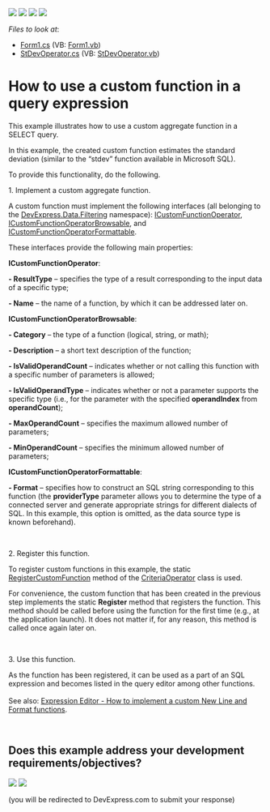 <!-- default badges list -->
![](https://img.shields.io/endpoint?url=https://codecentral.devexpress.com/api/v1/VersionRange/128603765/16.1.4%2B)
[![](https://img.shields.io/badge/Open_in_DevExpress_Support_Center-FF7200?style=flat-square&logo=DevExpress&logoColor=white)](https://supportcenter.devexpress.com/ticket/details/T352441)
[![](https://img.shields.io/badge/📖_How_to_use_DevExpress_Examples-e9f6fc?style=flat-square)](https://docs.devexpress.com/GeneralInformation/403183)
[![](https://img.shields.io/badge/💬_Leave_Feedback-feecdd?style=flat-square)](#does-this-example-address-your-development-requirementsobjectives)
<!-- default badges end -->
<!-- default file list -->
*Files to look at*:

* [Form1.cs](./CS/SelectQueryWindowsFormsApplication/Form1.cs) (VB: [Form1.vb](./VB/SelectQueryWindowsFormsApplication/Form1.vb))
* [StDevOperator.cs](./CS/SelectQueryWindowsFormsApplication/StDevOperator.cs) (VB: [StDevOperator.vb](./VB/SelectQueryWindowsFormsApplication/StDevOperator.vb))
<!-- default file list end -->
# How to use a custom function in a query expression


<p>This example illustrates how to use a custom aggregate function in a SELECT query.</p>
<p>In this example, the created custom function estimates the standard deviation (similar to the “stdev” function available in Microsoft SQL).</p>
<p>To provide this functionality, do the following.</p>
<p>1. Implement a custom aggregate function.</p>
<p>A custom function must implement the following interfaces (all belonging to the <a href="https://documentation.devexpress.com/#CoreLibraries/DevExpressDataFiltering">DevExpress.Data.Filtering</a> namespace): <a href="https://documentation.devexpress.com/#CoreLibraries/clsDevExpressDataFilteringICustomFunctionOperatortopic">ICustomFunctionOperator</a>, <a href="https://documentation.devexpress.com/#CoreLibraries/clsDevExpressDataFilteringICustomFunctionOperatorBrowsabletopic">ICustomFunctionOperatorBrowsable</a>, and <a href="https://documentation.devexpress.com/#CoreLibraries/clsDevExpressDataFilteringICustomFunctionOperatorFormattabletopic">ICustomFunctionOperatorFormattable</a>.</p>
<p>These interfaces provide the following main properties:</p>
<p><strong>ICustomFunctionOperator</strong>:</p>
<p><strong>- ResultType</strong> – specifies the type of a result corresponding to the input data of a specific type;</p>
<p><strong>- Name</strong> – the name of a function, by which it can be addressed later on.</p>
<p><strong>ICustomFunctionOperatorBrowsable</strong>:</p>
<p><strong>- Category</strong> – the type of a function (logical, string, or math);</p>
<p><strong>- Description</strong> – a short text description of the function;</p>
<p><strong>- IsValidOperandCount</strong> – indicates whether or not calling this function with a specific number of parameters is allowed;</p>
<p><strong>- IsValidOperandType</strong> – indicates whether or not a parameter supports the specific type (i.e., for the parameter with the specified <strong>operandIndex</strong> from <strong>operandCount</strong>);</p>
<p><strong>- MaxOperandCount</strong> – specifies the maximum allowed number of parameters;</p>
<p><strong>- MinOperandCount</strong> – specifies the minimum allowed number of parameters;</p>
<p><strong>ICustomFunctionOperatorFormattable</strong>:</p>
<p><strong>- Format</strong> – specifies how to construct an SQL string corresponding to this function (the <strong>providerType</strong> parameter allows you to determine the type of a connected server and generate appropriate strings for different dialects of SQL. In this example, this option is omitted, as the data source type is known beforehand).</p>
<p> </p>
<p>2. Register this function.</p>
<p>To register custom functions in this example, the static <a href="https://documentation.devexpress.com/#CoreLibraries/DevExpressDataFilteringCriteriaOperator_RegisterCustomFunctiontopic">RegisterCustomFunction</a> method of the <a href="https://documentation.devexpress.com/#CoreLibraries/clsDevExpressDataFilteringCriteriaOperatortopic">CriteriaOperator</a> class is used.</p>
<p>For convenience, the custom function that has been created in the previous step implements the static <strong>Register</strong> method that registers the function. This method should be called before using the function for the first time (e.g., at the application launch). It does not matter if, for any reason, this method is called once again later on.</p>
<p> </p>
<p>3. Use this function.</p>
<p>As the function has been registered, it can be used as a part of an SQL expression and becomes listed in the query editor among other functions.<br><br>See also: <a href="https://www.devexpress.com/Support/Center/p/T211298">Expression Editor - How to implement a custom New Line and Format functions</a>.</p>

<br/>


<!-- feedback -->
## Does this example address your development requirements/objectives?

[<img src="https://www.devexpress.com/support/examples/i/yes-button.svg"/>](https://www.devexpress.com/support/examples/survey.xml?utm_source=github&utm_campaign=reporting-winforms-use-a-custom-function-in-query-expression&~~~was_helpful=yes) [<img src="https://www.devexpress.com/support/examples/i/no-button.svg"/>](https://www.devexpress.com/support/examples/survey.xml?utm_source=github&utm_campaign=reporting-winforms-use-a-custom-function-in-query-expression&~~~was_helpful=no)

(you will be redirected to DevExpress.com to submit your response)
<!-- feedback end -->
